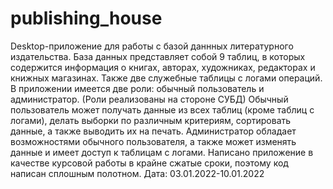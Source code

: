 # publishing_house
Desktop-приложение для работы с базой даннных литературного издательства.
База данных представляет собой 9 таблиц, в которых содержится информация о книгах, авторах, художниках, редакторах и книжных магазинах. Также две служебные таблицы с логами операций.
В приложении имеется две роли: обычный пользователь и администратор. (Роли реализованы на стороне СУБД)
Обычный пользователь может получать данные из всех таблиц (кроме таблиц с логами), делать выборки по различным критериям, сортировать данные, а также выводить их на печать.
Администратор обладает возможностями обычного пользователя, а также может изменять данные и имеет доступ к таблицам с логами.
Написано приложение в качестве курсовой работы в крайне сжатые сроки, поэтому код написан сплошным полотном.
Дата: 03.01.2022-10.01.2022
